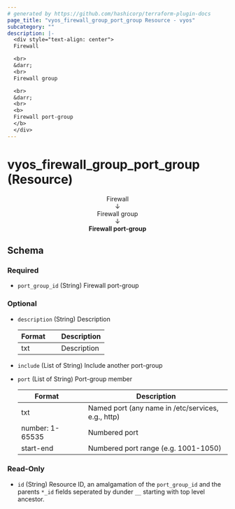 ```yaml
---
# generated by https://github.com/hashicorp/terraform-plugin-docs
page_title: "vyos_firewall_group_port_group Resource - vyos"
subcategory: ""
description: |-
  <div style="text-align: center">
  Firewall

  <br>
  &darr;
  <br>
  Firewall group

  <br>
  &darr;
  <br>
  <b>
  Firewall port-group
  </b>
  </div>
---
```


# vyos_firewall_group_port_group (Resource)

<div style="text-align: center">
Firewall

<br>
&darr;
<br>
Firewall group

<br>
&darr;
<br>
<b>
Firewall port-group
</b>
</div>



<!-- schema generated by tfplugindocs -->
## Schema

### Required

- `port_group_id` (String) Firewall port-group

### Optional

- `description` (String) Description

    |  Format &emsp; | Description  |
    |----------|---------------|
    |  txt  &emsp; |  Description  |
- `include` (List of String) Include another port-group
- `port` (List of String) Port-group member

    |  Format &emsp; | Description  |
    |----------|---------------|
    |  txt  &emsp; |  Named port (any name in /etc/services, e.g., http)  |
    |  number: 1-65535  &emsp; |  Numbered port  |
    |  start-end  &emsp; |  Numbered port range (e.g. 1001-1050)  |

### Read-Only

- `id` (String) Resource ID, an amalgamation of the `port_group_id` and the parents `*_id` fields seperated by dunder `__` starting with top level ancestor.

